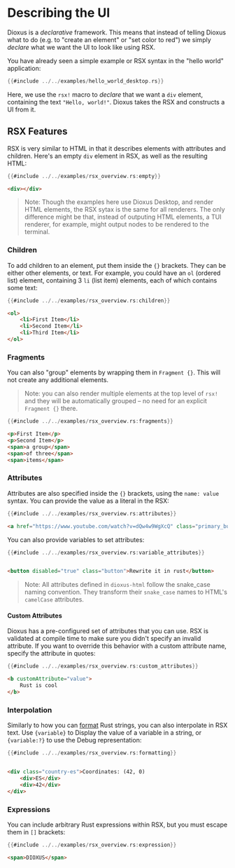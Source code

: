 # Describing the UI

Dioxus is a *declarative* framework. This means that instead of telling Dioxus what to do (e.g. to "create an element" or "set color to red") we simply *declare* what we want the UI to look like using RSX.

You have already seen a simple example or RSX syntax in the "hello world" application:

```rust
{{#include ../../examples/hello_world_desktop.rs}}
```

Here, we use the `rsx!` macro to *declare* that we want a `div` element, containing the text `"Hello, world!"`. Dioxus takes the RSX and constructs a UI from it.

## RSX Features

RSX is very similar to HTML in that it describes elements with attributes and children. Here's an empty `div` element in RSX, as well as the resulting HTML:

```rust
{{#include ../../examples/rsx_overview.rs:empty}}
```
```html
<div></div>
```

> Note: Though the examples here use Dioxus Desktop, and render HTML elements, the RSX sytax is the same for all renderers. The only difference might be that, instead of outputing HTML elements, a TUI renderer, for example, might output nodes to be rendered to the terminal.

### Children

To add children to an element, put them inside the `{}` brackets. They can be either other elements, or text. For example, you could have an `ol` (ordered list) element, containing 3 `li` (list item) elements, each of which contains some text: 

```rust
{{#include ../../examples/rsx_overview.rs:children}}
```
```html
<ol>
    <li>First Item</li>
    <li>Second Item</li>
    <li>Third Item</li>
</ol>
```

### Fragments

You can also "group" elements by wrapping them in `Fragment {}`. This will not create any additional elements.

> Note: you can also render multiple elements at the top level of `rsx!` and they will be automatically grouped – no need for an explicit `Fragment {}` there.

```rust
{{#include ../../examples/rsx_overview.rs:fragments}}
```

```html
<p>First Item</p>
<p>Second Item</p>
<span>a group</span>
<span>of three</span>
<span>items</span>
```

### Attributes

Attributes are also specified inside the `{}` brackets, using the `name: value` syntax. You can provide the value as a literal in the RSX:
```rust
{{#include ../../examples/rsx_overview.rs:attributes}}
```
```html
<a href="https://www.youtube.com/watch?v=dQw4w9WgXcQ" class="primary_button" autofocus="true">Log In</a>
```

You can also provide variables to set attributes:
```rust
{{#include ../../examples/rsx_overview.rs:variable_attributes}}
```
```html

<button disabled="true" class="button">Rewrite it in rust</button>
```

> Note: All attributes defined in `dioxus-html` follow the snake_case naming convention. They transform their `snake_case` names to HTML's `camelCase` attributes.

#### Custom Attributes

Dioxus has a pre-configured set of attributes that you can use. RSX is validated at compile time to make sure you didn't specify an invalid attribute. If you want to override this behavior with a custom attribute name, specify the attribute in quotes:

```rust
{{#include ../../examples/rsx_overview.rs:custom_attributes}}
```
```html
<b customAttribute="value">
    Rust is cool
</b>
```

### Interpolation

Similarly to how you can [format](https://doc.rust-lang.org/rust-by-example/hello/print/fmt.html) Rust strings, you can also interpolate in RSX text. Use `{variable}` to Display the value of a variable in a string, or `{variable:?}` to use the Debug representation:

```rust
{{#include ../../examples/rsx_overview.rs:formatting}}
```
```html

<div class="country-es">Coordinates: (42, 0)
    <div>ES</div>
    <div>42</div>
</div>
```

### Expressions

You can include arbitrary Rust expressions within RSX, but you must escape them in `[]` brackets:

```rust
{{#include ../../examples/rsx_overview.rs:expression}}
```
```html
<span>DIOXUS</span>
```